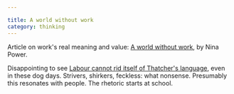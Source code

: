 ```yaml
---

title: A world without work
category: thinking
---
```


Article on work's real meaning and value: [A world without work](https://www.guardian.co.uk/commentisfree/2013/jan/03/world-without-work), by Nina Power.

Disappointing to see [Labour cannot rid itself of Thatcher's language](https://www.bbc.co.uk/news/uk-politics-20621313), even in these dog days. Strivers, shirkers, feckless: what nonsense. Presumably this resonates with people. The rhetoric starts at school.
